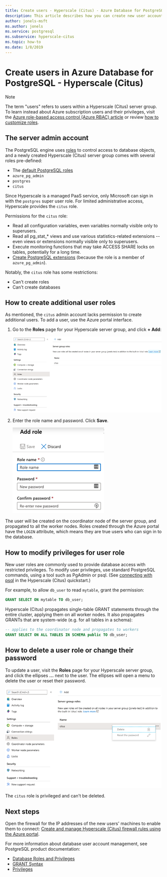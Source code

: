 ```yaml
---
title: Create users - Hyperscale (Citus) - Azure Database for PostgreSQL
description: This article describes how you can create new user accounts to interact with an Azure Database for PostgreSQL - Hyperscale (Citus).
author: jonels-msft
ms.author: jonels
ms.service: postgresql
ms.subservice: hyperscale-citus
ms.topic: how-to
ms.date: 1/8/2019
---
```


# Create users in Azure Database for PostgreSQL - Hyperscale (Citus)

> [!NOTE]
> The term "users" refers to users within a Hyperscale (Citus)
> server group. To learn instead about Azure subscription users and their
> privileges, visit the [Azure role-based access control (Azure RBAC)
> article](../role-based-access-control/built-in-roles.md) or review [how to
> customize roles](../role-based-access-control/custom-roles.md).

## The server admin account

The PostgreSQL engine uses
[roles](https://www.postgresql.org/docs/current/sql-createrole.html) to control
access to database objects, and a newly created Hyperscale (Citus) server group
comes with several roles pre-defined:

* The [default PostgreSQL roles](https://www.postgresql.org/docs/current/default-roles.html)
* `azure_pg_admin`
* `postgres`
* `citus`

Since Hyperscale is a managed PaaS service, only Microsoft can sign in with the
`postgres` super user role. For limited administrative access, Hyperscale
provides the `citus` role.

Permissions for the `citus` role:

* Read all configuration variables, even variables normally visible only to
  superusers.
* Read all pg\_stat\_\* views and use various statistics-related extensions --
  even views or extensions normally visible only to superusers.
* Execute monitoring functions that may take ACCESS SHARE locks on tables,
  potentially for a long time.
* [Create PostgreSQL extensions](concepts-hyperscale-extensions.md) (because
  the role is a member of `azure_pg_admin`).

Notably, the `citus` role has some restrictions:

* Can't create roles
* Can't create databases

## How to create additional user roles

As mentioned, the `citus` admin account lacks permission to create additional
users. To add a user, use the Azure portal interface.

1. Go to the **Roles** page for your Hyperscale server group, and click **+ Add**:

   ![The roles page](media/howto-hyperscale-create-users/1-role-page.png)

2. Enter the role name and password. Click **Save**.

   ![Add role](media/howto-hyperscale-create-users/2-add-user-fields.png)

The user will be created on the coordinator node of the server group,
and propagated to all the worker nodes. Roles created through the Azure
portal have the `LOGIN` attribute, which means they are true users who
can sign in to the database.

## How to modify privileges for user role

New user roles are commonly used to provide database access with restricted
privileges. To modify user privileges, use standard PostgreSQL commands, using
a tool such as PgAdmin or psql. (See [connecting with
psql](quickstart-create-hyperscale-portal.md#connect-to-the-database-using-psql)
in the Hyperscale (Citus) quickstart.)

For example, to allow `db_user` to read `mytable`, grant the permission:

```sql
GRANT SELECT ON mytable TO db_user;
```

Hyperscale (Citus) propagates single-table GRANT statements through the entire
cluster, applying them on all worker nodes. It also propagates GRANTs that are
system-wide (e.g. for all tables in a schema):

```sql
-- applies to the coordinator node and propagates to workers
GRANT SELECT ON ALL TABLES IN SCHEMA public TO db_user;
```

## How to delete a user role or change their password

To update a user, visit the **Roles** page for your Hyperscale server group,
and click the ellipses **...** next to the user. The ellipses will open a menu
to delete the user or reset their password.

   ![Edit a role](media/howto-hyperscale-create-users/edit-role.png)

The `citus` role is privileged and can't be deleted.

## Next steps

Open the firewall for the IP addresses of the new users' machines to enable
them to connect: [Create and manage Hyperscale (Citus) firewall rules using
the Azure portal](howto-hyperscale-manage-firewall-using-portal.md).

For more information about database user account management, see PostgreSQL
product documentation:

* [Database Roles and Privileges](https://www.postgresql.org/docs/current/static/user-manag.html)
* [GRANT Syntax](https://www.postgresql.org/docs/current/static/sql-grant.html)
* [Privileges](https://www.postgresql.org/docs/current/static/ddl-priv.html)
